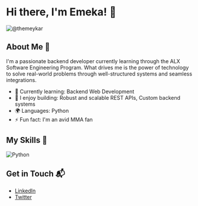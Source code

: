 
# Hi there, I'm Emeka! 👋

![@themeykar](https://github.com/user-attachments/assets/8b42767d-80a0-4a4d-9e0e-6983caead496)

## About Me 🚀

 I'm a passionate backend developer currently learning through the ALX Software Engineering Program.
 What drives me is the power of technology to solve real-world problems through well-structured systems and seamless integrations.


- 🌱 Currently learning: Backend Web Development
- 🔭 I enjoy building: Robust and scalable REST APIs, Custom backend systems
- 🌍 Languages: Python
- ⚡ Fun fact: I'm an avid MMA fan 

## My Skills 🧠

![Python](https://img.shields.io/badge/python-3670A0?style=for-the-badge&logo=python&logoColor=ffdd54)

## Get in Touch 📬

- [LinkedIn](https://www.linkedin.com/in/orjie007)
- [Twitter](https://x.com/themeykar_?s=21)
